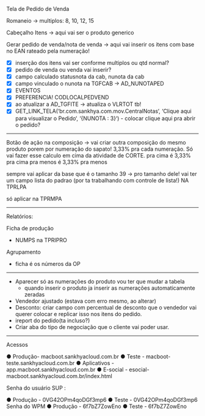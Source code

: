 Tela de Pedido de Venda

Romaneio  → multiplos: 8, 10, 12, 15

Cabeçalho
Itens → aqui vai ser o produto generico

Gerar pedido de venda/nota de venda → aqui vai inserir os itens com base no EAN rateado pela numeração!

- [x] inserção dos itens vai ser conforme multiplos ou qtd normal?
- [x] pedido de venda ou venda vai inserir?
- [x] campo calculado statusnota da cab, nunota da cab
- [x] campo vinculado o nunota na TGFCAB → AD_NUNOTAPED
- [x] EVENTOS
- [x] PREFERENCIA! CODLOCALPEDVEND
- [x] ao atualizar a AD_TGFITE → atualiza o VLRTOT tb!
- [x] GET_LINK_TELA(‘br.com.sankhya.com.mov.CentralNotas‘, ‘Clique aqui para visualizar o Pedido‘, ‘{NUNOTA : 3}‘) - colocar clique aqui pra abrir o pedido?

---

Botão de ação na composição → vai criar outra composição do mesmo produto porem por numeração do sapato! 3,33% pra cada numeração. Só vai fazer esse calculo em cima da atividade de CORTE.
pra cima é 3,33% pra cima
pra menos é 3,33% pra menos

sempre vai aplicar da base que é o tamanho 39 → pro tamanho dele!
vai ter um campo lista do padrao (por ta trabalhando com controle de lista!) NA TPRLPA

só aplicar na TPRMPA

---

Relatórios:

Ficha de produção
- NUMPS na TPRIPRO

Agrupamento
- ficha é os números da OP

---

- Aparecer só as numerações do produto vou ter que mudar a tabela
	- quando inserir o produto ja inserir as numerações automaticamente zeradas
- Vendedor ajustado (estava com erro mesmo, ao alterar)
- Desconto: criar campo com percentual de desconto que o vendedor vai querer colocar e replicar isso nos itens do pedido.
- ireport do pedido(ta incluso?)
- Criar aba do tipo de negociação que o cliente vai poder usar.

---

Acessos

●
 Produção- macboot.sankhyacloud.com.br
●
 Teste - macboot-teste.sankhyacloud.com.br
●
 Aplicativos - app.macboot.sankhyacloud.com.br
●
 E-social - esocial-macboot.sankhyacloud.com.br/index.html



 Senha do usuário SUP :


●
 Produção - 0VG42OPm4qoDGf3mp6
●
 Teste - 0VG42OPm4qoDGf3mp6
 Senha do WPM
●
 Produção - 6f7bZ7ZowEno
●
 Teste - 6f7bZ7ZowEno